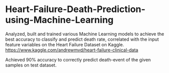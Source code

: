 # Heart-Failure-Death-Prediction-using-Machine-Learning
Analyzed, built and trained various Machine Learning models to achieve the best accuracy to classify and predict death rate, correlated with the input feature variables on the Heart Failure Dataset on Kaggle. https://www.kaggle.com/andrewmvd/heart-failure-clinical-data

Achieved 90% accuracy to correctly predict death-event of the given samples on test dataset.
